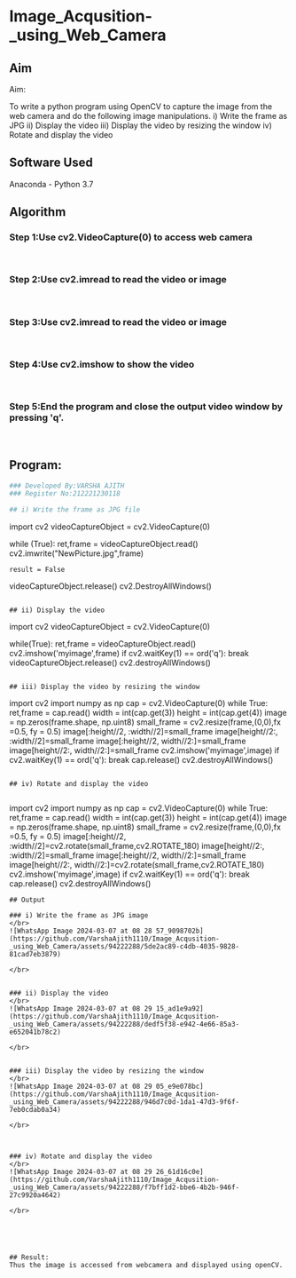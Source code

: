 # Image_Acqusition-_using_Web_Camera
## Aim
 
Aim:
 
To write a python program using OpenCV to capture the image from the web camera and do the following image manipulations.
i) Write the frame as JPG 
ii) Display the video 
iii) Display the video by resizing the window
iv) Rotate and display the video

## Software Used
Anaconda - Python 3.7
## Algorithm
### Step 1:Use cv2.VideoCapture(0) to access web camera
<br>

### Step 2:Use cv2.imread to read the video or image
<br>

### Step 3:Use cv2.imread to read the video or image
<br>

### Step 4:Use cv2.imshow to show the video
<br>

### Step 5:End the program and close the output video window by pressing 'q'.
<br>

## Program:
``` Python
### Developed By:VARSHA AJITH
### Register No:212221230118

## i) Write the frame as JPG file
```
import cv2
videoCaptureObject = cv2.VideoCapture(0)

while (True):
    ret,frame = videoCaptureObject.read()
    cv2.imwrite("NewPicture.jpg",frame)
    
    result = False
videoCaptureObject.release()
cv2.DestroyAllWindows()

```

## ii) Display the video
```
import cv2
videoCaptureObject = cv2.VideoCapture(0)

while(True):
    ret,frame = videoCaptureObject.read()
    cv2.imshow('myimage',frame)
    if cv2.waitKey(1) == ord('q'):
        break
videoCaptureObject.release()
cv2.destroyAllWindows()



```

## iii) Display the video by resizing the window
```

import cv2
import numpy as np
cap  = cv2.VideoCapture(0)
while True:
    ret,frame = cap.read()
    width = int(cap.get(3))
    height = int(cap.get(4))
    image = np.zeros(frame.shape, np.uint8)
    small_frame = cv2.resize(frame,(0,0),fx =0.5, fy = 0.5)
    image[:height//2, :width//2]=small_frame
    image[height//2:, :width//2]=small_frame
    image[:height//2, width//2:]=small_frame
    image[height//2:, width//2:]=small_frame
    cv2.imshow('myimage',image)
    if cv2.waitKey(1) == ord('q'):
        break
cap.release()
cv2.destroyAllWindows()

```

## iv) Rotate and display the video


```
import cv2
import numpy as np
cap  = cv2.VideoCapture(0)
while True:
    ret,frame = cap.read()
    width = int(cap.get(3))
    height = int(cap.get(4))
    image = np.zeros(frame.shape, np.uint8)
    small_frame = cv2.resize(frame,(0,0),fx =0.5, fy = 0.5)
    image[:height//2, :width//2]=cv2.rotate(small_frame,cv2.ROTATE_180)
    image[height//2:, :width//2]=small_frame
    image[:height//2, width//2:]=small_frame
    image[height//2:, width//2:]=cv2.rotate(small_frame,cv2.ROTATE_180)
    cv2.imshow('myimage',image)
    if cv2.waitKey(1) == ord('q'):
        break
cap.release()
cv2.destroyAllWindows()





```
## Output

### i) Write the frame as JPG image
</br>
![WhatsApp Image 2024-03-07 at 08 28 57_9098702b](https://github.com/VarshaAjith1110/Image_Acqusition-_using_Web_Camera/assets/94222288/5de2ac89-c4db-4035-9828-81cad7eb3879)

</br>


### ii) Display the video
</br>
![WhatsApp Image 2024-03-07 at 08 29 15_ad1e9a92](https://github.com/VarshaAjith1110/Image_Acqusition-_using_Web_Camera/assets/94222288/dedf5f38-e942-4e66-85a3-e652041b78c2)

</br>


### iii) Display the video by resizing the window
</br>
![WhatsApp Image 2024-03-07 at 08 29 05_e9e078bc](https://github.com/VarshaAjith1110/Image_Acqusition-_using_Web_Camera/assets/94222288/946d7c0d-1da1-47d3-9f6f-7eb0cdab0a34)

</br>



### iv) Rotate and display the video
</br>
![WhatsApp Image 2024-03-07 at 08 29 26_61d16c0e](https://github.com/VarshaAjith1110/Image_Acqusition-_using_Web_Camera/assets/94222288/f7bff1d2-bbe6-4b2b-946f-27c9920a4642)

</br>





## Result:
Thus the image is accessed from webcamera and displayed using openCV.

